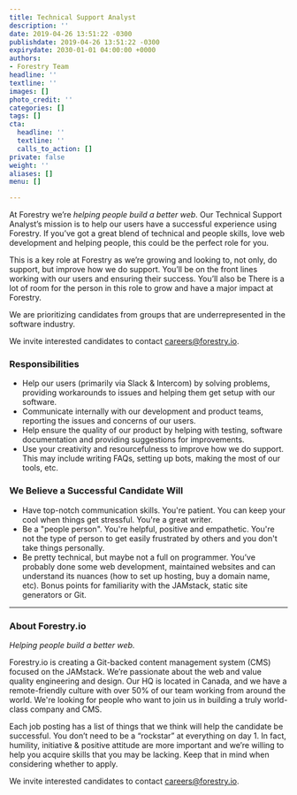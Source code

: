 ```yaml
---
title: Technical Support Analyst
description: ''
date: 2019-04-26 13:51:22 -0300
publishdate: 2019-04-26 13:51:22 -0300
expirydate: 2030-01-01 04:00:00 +0000
authors:
- Forestry Team
headline: ''
textline: ''
images: []
photo_credit: ''
categories: []
tags: []
cta:
  headline: ''
  textline: ''
  calls_to_action: []
private: false
weight: ''
aliases: []
menu: []

---
```

At Forestry we’re _helping people build a better web_. Our Technical Support Analyst’s mission is to help our users have a successful experience using Forestry. If you’ve got a great blend of technical and people skills, love web development and helping people, this could be the perfect role for you.

This is a key role at Forestry as we’re growing and looking to, not only, do support, but improve how we do support. You’ll be on the front lines working with our users and ensuring their success. You’ll also be There is a lot of room for the person in this role to grow and have a major impact at Forestry.

We are prioritizing candidates from groups that are underrepresented in the software industry.

We invite interested candidates to contact [careers@forestry.io](mailto:careers@forestry.io).

### Responsibilities

* Help our users (primarily via Slack & Intercom) by solving problems, providing workarounds to issues and helping them get setup with our software.
* Communicate internally with our development and product teams, reporting the issues and concerns of our users.
* Help ensure the quality of our product by helping with testing, software documentation and providing suggestions for improvements.
* Use your creativity and resourcefulness to improve how we do support. This may include writing FAQs, setting up bots, making the most of our tools, etc.

### We Believe a Successful Candidate Will

* Have top-notch communication skills. You're patient. You can keep your cool when things get stressful. You're a great writer.
* Be a "people person". You're helpful, positive and empathetic. You're not the type of person to get easily frustrated by others and you don't take things personally.
* Be pretty technical, but maybe not a full on programmer. You’ve probably done some web development, maintained websites and can understand its nuances (how to set up hosting, buy a domain name, etc). Bonus points for familiarity with the JAMstack, static site generators or Git.

***

### About Forestry.io

_Helping people build a better web._

Forestry.io is creating a Git-backed content management system (CMS) focused on the JAMstack. We’re passionate about the web and value quality engineering and design. Our HQ is located in Canada, and we have a remote-friendly culture with over 50% of our team working from around the world. We're looking for people who want to join us in building a truly world-class company and CMS.

Each job posting has a list of things that we think will help the candidate be successful. You don’t need to be a “rockstar” at everything on day 1. In fact, humility, initiative & positive attitude are more important and we’re willing to help you acquire skills that you may be lacking. Keep that in mind when considering whether to apply.

We invite interested candidates to contact [careers@forestry.io](mailto:careers@forestry.io).